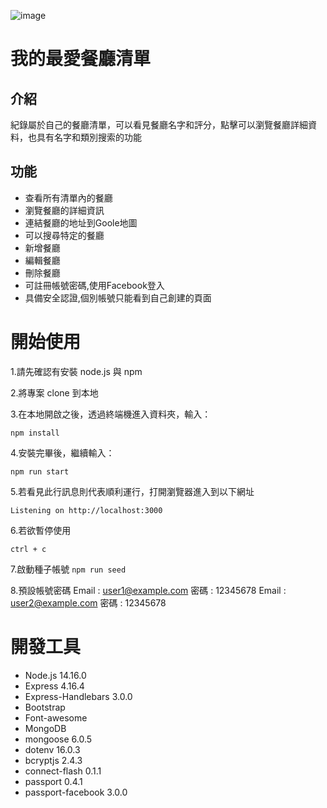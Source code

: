 ![image](https://[github.com/YangKD/restaurant_list/blob/main/public/images/snapshot3.png])

# 我的最愛餐廳清單


## 介紹


紀錄屬於自己的餐廳清單，可以看見餐廳名字和評分，點擊可以瀏覽餐廳詳細資料，也具有名字和類別搜索的功能

## 功能
* 查看所有清單內的餐廳
* 瀏覽餐廳的詳細資訊
* 連結餐廳的地址到Goole地圖
* 可以搜尋特定的餐廳
* 新增餐廳
* 編輯餐廳
* 刪除餐廳
* 可註冊帳號密碼,使用Facebook登入
* 具備安全認證,個別帳號只能看到自己創建的頁面

# 開始使用

1.請先確認有安裝 node.js 與 npm

2.將專案 clone 到本地

3.在本地開啟之後，透過終端機進入資料夾，輸入：

 `npm install`

4.安裝完畢後，繼續輸入：
 
 `npm run start`

5.若看見此行訊息則代表順利運行，打開瀏覽器進入到以下網址

 `Listening on http://localhost:3000`
 
6.若欲暫停使用

 `ctrl + c`

7.啟動種子帳號
 `npm run seed`

8.預設帳號密碼
Email : user1@example.com  密碼 : 12345678
Email : user2@example.com  密碼 : 12345678
 
 # 開發工具
 
 * Node.js 14.16.0
 * Express 4.16.4
 * Express-Handlebars 3.0.0
 * Bootstrap
 * Font-awesome
 * MongoDB
 * mongoose 6.0.5
 * dotenv 16.0.3
 * bcryptjs 2.4.3
 * connect-flash 0.1.1
 * passport 0.4.1
 * passport-facebook 3.0.0
